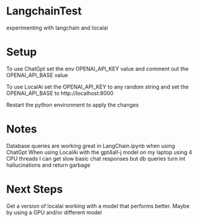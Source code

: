 # LangchainTest

experimenting with langchain and localai

# Setup

To use ChatGpt set the env OPENAI_API_KEY value and comment out the OPENAI_API_BASE value

To use LocalAi set the OPENAI_API_KEY to any random string and set the OPENAI_API_BASE to http://localhost:8000

Restart the python environment to apply the changes

# Notes

Database queries are working great in LangChain.ipynb when using ChatGpt
When using LocalAi with the gpt4all-j model on my laptop using 4 CPU threads I can get slow basic chat responses but db queries turn int hallucinations and return garbage

# Next Steps

Get a version of localai working with a model that performs better. Maybe by using a GPU and/or different model
